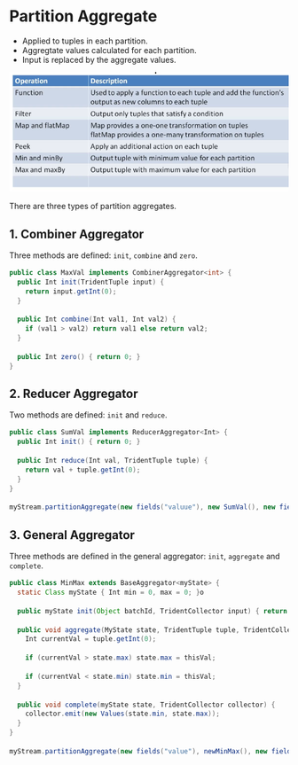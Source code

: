 # Partition Aggregate

* Applied to tuples in each partition.
* Aggregtate values calculated for each partition.
* Input is replaced by the aggregate values.

![](2021-06-13-22-41-02.png)

There are three types of partition aggregates.

## 1. Combiner Aggregator

Three methods are defined: `init`, `combine` and `zero`.

```java
public class MaxVal implements CombinerAggregator<int> {
  public Int init(TridentTuple input) {
    return input.getInt(0);
  }

  public Int combine(Int val1, Int val2) {
    if (val1 > val2) return val1 else return val2;
  }

  public Int zero() { return 0; }
}
```

## 2. Reducer Aggregator

Two methods are defined: `init` and `reduce`.

```java
public class SumVal implements ReducerAggregator<Int> {
  public Int init() { return 0; }

  public Int reduce(Int val, TridentTuple tuple) {
    return val + tuple.getInt(0);
  }
}

myStream.partitionAggregate(new fields("valuue"), new SumVal(), new fields("sumVal"));
```

## 3. General Aggregator

Three methods are defined in the general aggregator: `init`, `aggregate` and `complete`.

```java
public class MinMax extends BaseAggregator<myState> {
  static Class myState { Int min = 0, max = 0; }o
  
  public myState init(Object batchId, TridentCollector input) { return new myState(); }

  public void aggregate(MyState state, TridentTuple tuple, TridentCollector collector) {
    Int currentVal = tuple.getInt(0);
    
    if (currentVal > state.max) state.max = thisVal;

    if (currentVal < state.min) state.min = thisVal;
  }

  public void complete(myState state, TridentCollector collector) {
    collector.emit(new Values(state.min, state.max));
  }
}

myStream.partitionAggregate(new fields("value"), newMinMax(), new fields("minval", "maxval"));
```